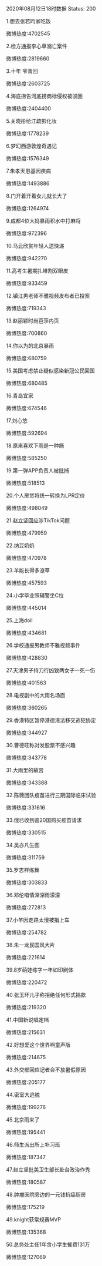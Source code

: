 2020年08月12日18时数据
Status: 200

1.想去张若昀家吃饭

微博热度:4702545

2.检方通报李心草溺亡案件

微博热度:2819660

3.十年 爷青回

微博热度:2603725

4.海底捞告河底捞商标侵权被驳回

微博热度:2404400

5.关晓彤给江疏影化妆

微博热度:1778239

6.梦幻西游敦煌奇遇记

微博热度:1576349

7.朱孝天患基因疾病

微博热度:1493886

8.门开着开着女儿就长大了

微博热度:1264974

9.成都4位大妈暴雨积水中打麻将

微博热度:972396

10.马云欣赏年轻人送快递

微博热度:942270

11.高考生暑期扎堆割双眼皮

微博热度:933459

12.镇江男老师不雅视频发布者已投案

微博热度:719343

13.赵丽颖时尚芭莎内页

微博热度:700860

14.你以为的北京暴雨

微博热度:680759

15.美国考虑禁止疑似感染新冠公民回国

微博热度:680485

16.青岛宜家

微博热度:674546

17.刘心悠

微博热度:592694

18.原来喜欢下雨是一种瘾

微博热度:585250

19.第一弹APP负责人被批捕

微博热度:518513

20.个人房贷将统一转换为LPR定价

微博热度:498049

21.赵立坚回应涉TikTok问题

微博热度:479959

22.纳豆奶奶

微博热度:470978

23.羊能长得多潦草

微博热度:457593

24.小学毕业照辅警坐C位

微博热度:445014

25.上海doll

微博热度:434681

26.学校通报男教师不雅视频事件

微博热度:428830

27.天津男子持刀行凶致两女子一死一伤

微博热度:401563

28.电视剧中的大雨名场面

微博热度:360265

29.香港特区暂停港德港法移交逃犯协定

微博热度:344927

30.曹德旺称对发股票不感兴趣

微博热度:343778

31.大雨里的故宫

微博热度:343388

32.陈薇团队疫苗进行三期国际临床试验

微博热度:331616

33.俄已收到逾20国购买疫苗请求

微博热度:330515

34.吴亦凡生图

微博热度:311759

35.罗志祥练舞

微博热度:303833

36.邓伦唱情深深雨濛濛

微博热度:272813

37.小羊因走路太慢被捎上车

微博热度:254782

38.朱一龙民国风大片

微博热度:221614

39.8岁萌娃练字一年如印刷体

微博热度:220472

40.张玉环儿子称拒绝任何形式捐款

微博热度:219320

41.中国新说唱定档

微博热度:215631

42.好想爱这个世界啊童声版

微博热度:214675

43.外交部回应记者会不放暑假原因

微博热度:205177

44.密室大逃脱

微博热度:199276

45.北京雨来了

微博热度:195441

46.师生派出所上补习班

微博热度:187347

47.赵立坚批美卫生部长赴台政治作秀

微博热度:180587

48.肿瘤医院旁边的一元钱抗癌厨房

微博热度:175219

49.knight获常规赛MVP

微博热度:135368

50.总务处主任1年贪小学生餐费131万

微博热度:127069

